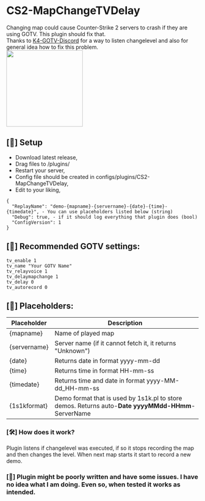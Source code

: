 # CS2-MapChangeTVDelay
Changing map could cause Counter-Strike 2 servers to crash if they are using GOTV. This plugin should fix that. <br>
Thanks to [K4-GOTV-Discord](https://github.com/KitsuneLab-Development/K4-GOTV-Discord/tree/dev) for a way to listen changelevel and also for general idea how to fix this problem.
<br><img src="https://i.imgur.com/TQP4lYn.gif" height="200px">

## [📌] Setup
- Download latest release,
- Drag files to /plugins/
- Restart your server,
- Config file should be created in configs/plugins/CS2-MapChangeTVDelay,
- Edit to your liking,

```
{
  "ReplayName": "demo-{mapname}-{servername}-{date}-{time}-{timedate}", - You can use placeholders listed below (string)
  "Debug": true, - if it should log everything that plugin does (bool)
  "ConfigVersion": 1
}
```

## [📌] Recommended GOTV settings:
```
tv_enable 1
tv_name "Your GOTV Name"
tv_relayvoice 1
tv_delaymapchange 1
tv_delay 0
tv_autorecord 0
```

## [📜] Placeholders:
| Placeholder  | Description |
| ------------- | ------------- |
| {mapname}  | Name of played map  |
| {servername}  | Server name (if it cannot fetch it, it returns "Unknown")  |
| {date}  | Returns date in format yyyy-mm-dd  |
| {time}  | Returns time in format HH-mm-ss  |
| {timedate}  | Returns time and date in format yyyy-MM-dd_HH-mm-ss  |
| {1s1kformat}  | Demo format that is used by 1s1k.pl to store demos. Returns auto-**Date yyyyMMdd-HHmm**-ServerName |

### [🛠️] How does it work?
Plugin listens if changelevel was executed, if so it stops recording the map and then changes the level. When next map starts it start to record a new demo.

### [🚨] Plugin might be poorly written and have some issues. I have no idea what I am doing. Even so, when tested it works as intended.